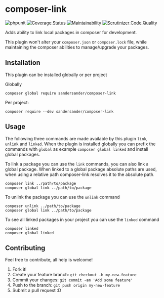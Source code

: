 # composer-link
![phpunit](https://github.com/SanderSander/composer-link/actions/workflows/unit-tests.yml/badge.svg?branch=master)
[![Coverage Status](https://coveralls.io/repos/github/SanderSander/composer-link/badge.svg?branch=master)](https://coveralls.io/github/SanderSander/composer-link?branch=master)
[![Maintainability](https://api.codeclimate.com/v1/badges/3815e6abf2ec0e1d4ac8/maintainability)](https://codeclimate.com/github/SanderSander/composer-link/maintainability)
[![Scrutinizer Code Quality](https://scrutinizer-ci.com/g/SanderSander/composer-link/badges/quality-score.png?b=master)](https://scrutinizer-ci.com/g/SanderSander/composer-link/?branch=master)

Adds ability to link local packages in composer for development. 

This plugin won't alter your `composer.json` or `composer.lock` file, 
while maintaining the composer abilities to manage/upgrade your packages.

## Installation

This plugin can be installed globally or per project

Globally 
```
composer global require sandersander/composer-link
```

Per project: 
```
composer require --dev sandersander/composer-link
```

## Usage

The following three commands are made available by this plugin `link`, `unlink` and `linked`.
When the plugin is installed globally you can prefix the commands with `global` as example `composer global linked` 
and install global packages.

To link a package you can use the `link` commands, you can also link a global package.
When linked to a global package absolute paths are used, when using a relative path composer-link resolves
it to the absolute path.

```
composer link ../path/to/package
composer global link ../path/to/package
```

To unlink the package you can use the `unlink` command
```
composer unlink ../path/to/package
composer global link ../path/to/package
```

To see all linked packages in your project you can use the `linked` command
```
composer linked
composer global linked
```

## Contributing

Feel free to contribute, all help is welcome!

1. Fork it!
2. Create your feature branch: `git checkout -b my-new-feature`
3. Commit your changes: `git commit -am 'Add some feature'`
4. Push to the branch: `git push origin my-new-feature`
5. Submit a pull request :D
